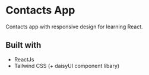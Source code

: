 # Contacts App
Contacts app with responsive design for learning React.
## Built with
* ReactJs
* Tailwind CSS (+ daisyUI component libary)
